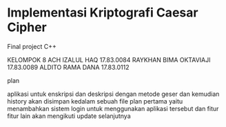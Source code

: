 # Implementasi Kriptografi Caesar Cipher
Final project C++

KELOMPOK 8
ACH IZALUL HAQ          17.83.0084
RAYKHAN BIMA OKTAVIAJI  17.83.0089
ALDITO RAMA DANA        17.83.0112

plan

aplikasi untuk enskripsi dan deskripsi dengan metode geser dan kemudian history akan disimpan kedalam sebuah file 
plan pertama yaitu menambahkan sistem login untuk menggunakan aplikasi tersebut dan fitur fitur lain akan mengikuti update selanjutnya
